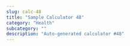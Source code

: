 ```yaml
---
slug: calc-48
title: "Sample Calculator 48"
category: "Health"
subcategory: ""
description: "Auto-generated calculator #48"
---
```


